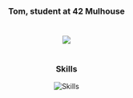 <h1></h1>

<h3 align="center">Tom, student at 42 Mulhouse</h3>

<h1></h1>

<div align="center">
  <img src="https://i.pinimg.com/originals/ae/1a/32/ae1a3228917786b1c62c8f4ee9a827fe.gif"/>
</div>

<h1></h1>

<h3 align="center">Skills</h3>

<div align="center">
    <img src="https://skillicons.dev/icons?i=c,github,linux,python,vim,vscode" alt="Skills" />
</div>
